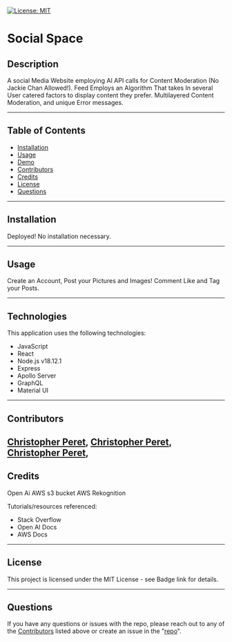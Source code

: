  [![License: MIT](https://img.shields.io/badge/License-MIT-yellow.svg)](https://opensource.org/licenses/MIT)
 # Social Space
  
## Description
  A social Media Website employing AI API calls for Content Moderation (No Jackie Chan Allowed!). Feed Employs an Algorithm That takes In several User catered factors to display content they prefer. Multilayered Content Moderation, and unique Error messages.

 ---
  
## Table of Contents
  * [Installation](#installation)
  * [Usage](#usage)
  * [Demo](#demo)
  * [Contributors](#contributors)
  * [Credits](#credits)
  * [License](#license)
  * [Questions](#questions)

  ---
  
## Installation
 Deployed! No installation necessary.
  
  ---
  
## Usage
  Create an Account, Post your Pictures and Images! Comment Like and Tag your Posts.

  ---
 
## Technologies
  This application uses the following technologies:
  * JavaScript
  * React
  * Node.js v18.12.1
  * Express
  * Apollo Server
  * GraphQL
  * Material UI

---

## Contributors
  [Christopher Peret](https://github.com/Zed-CSP), [Christopher Peret](https://github.com/Zed-CSP), [Christopher Peret](https://github.com/Zed-CSP), 
---

## Credits
Open Ai
AWS s3 bucket
AWS Rekognition


  Tutorials/resources referenced:
  - Stack Overflow
  - Open AI Docs
  - AWS Docs

---

## License
  This project is licensed under the MIT License - see Badge link for details.
  
  ---
## Questions
  If you have any questions or issues with the repo, please reach out to any of the [Contributors](#contributors) listed above or create an issue in the "[repo](https://github.com/Zed-CSP/codeConnoisseurs)".
